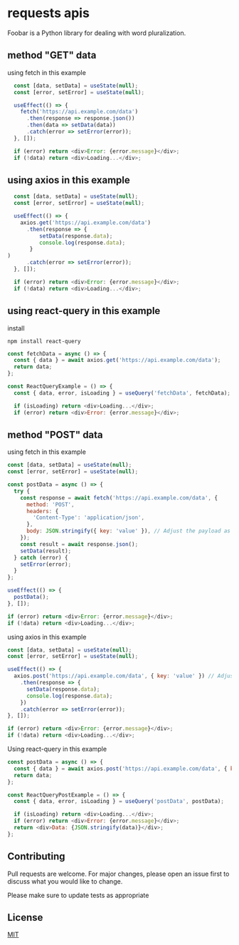 # requests apis

Foobar is a Python library for dealing with word pluralization.

## method "GET" data

using fetch in this example

```javascript
  const [data, setData] = useState(null);
  const [error, setError] = useState(null);

  useEffect(() => {
    fetch('https://api.example.com/data')
      .then(response => response.json())
      .then(data => setData(data))
      .catch(error => setError(error));
  }, []);

  if (error) return <div>Error: {error.message}</div>;
  if (!data) return <div>Loading...</div>;
```

## using axios in this example

```javascript
  const [data, setData] = useState(null);
  const [error, setError] = useState(null);

  useEffect(() => {
    axios.get('https://api.example.com/data')
      .then(response => {
          setData(response.data);
          console.log(response.data);
       }
)
      .catch(error => setError(error));
  }, []);

  if (error) return <div>Error: {error.message}</div>;
  if (!data) return <div>Loading...</div>;
```

## using react-query in this example

install
```bach
npm install react-query
```
```javascript
const fetchData = async () => {
  const { data } = await axios.get('https://api.example.com/data');
  return data;
};

const ReactQueryExample = () => {
  const { data, error, isLoading } = useQuery('fetchData', fetchData);

  if (isLoading) return <div>Loading...</div>;
  if (error) return <div>Error: {error.message}</div>;
```


## method "POST" data

using fetch in this example
```javascript
const [data, setData] = useState(null);
const [error, setError] = useState(null);

const postData = async () => {
  try {
    const response = await fetch('https://api.example.com/data', {
      method: 'POST',
      headers: {
        'Content-Type': 'application/json',
      },
      body: JSON.stringify({ key: 'value' }), // Adjust the payload as needed
    });
    const result = await response.json();
    setData(result);
  } catch (error) {
    setError(error);
  }
};

useEffect(() => {
  postData();
}, []);

if (error) return <div>Error: {error.message}</div>;
if (!data) return <div>Loading...</div>;
```


using axios in this example

```javascript
const [data, setData] = useState(null);
const [error, setError] = useState(null);

useEffect(() => {
  axios.post('https://api.example.com/data', { key: 'value' }) // Adjust the payload as needed
    .then(response => {
      setData(response.data);
      console.log(response.data);
    })
    .catch(error => setError(error));
}, []);

if (error) return <div>Error: {error.message}</div>;
if (!data) return <div>Loading...</div>;
```

Using react-query in this example

```javascript
const postData = async () => {
  const { data } = await axios.post('https://api.example.com/data', { key: 'value' }); // Adjust the payload as needed
  return data;
};

const ReactQueryPostExample = () => {
  const { data, error, isLoading } = useQuery('postData', postData);

  if (isLoading) return <div>Loading...</div>;
  if (error) return <div>Error: {error.message}</div>;
  return <div>Data: {JSON.stringify(data)}</div>;
};

```



## Contributing

Pull requests are welcome. For major changes, please open an issue first
to discuss what you would like to change.

Please make sure to update tests as appropriate

## License

[MIT](https://choosealicense.com/licenses/mit/)
